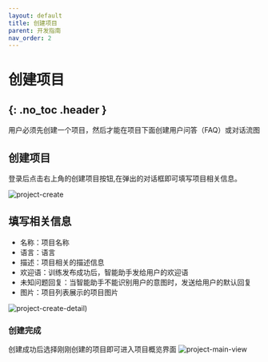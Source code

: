 ```yaml
---
layout: default
title: 创建项目
parent: 开发指南
nav_order: 2
---
```


# 创建项目
{: .no_toc .header }
---
用户必须先创建一个项目，然后才能在项目下面创建用户问答（FAQ）或对话流图

## 创建项目

登录后点击右上角的创建项目按钮,在弹出的对话框即可填写项目相关信息。

![project-create](/assets/images/tutorial/project/project-create.png)

## 填写相关信息
   - 名称：项目名称
   - 语言：语言
   - 描述：项目相关的描述信息
   - 欢迎语：训练发布成功后，智能助手发给用户的欢迎语
   - 未知问题回复：当智能助手不能识别用户的意图时，发送给用户的默认回复
   - 图片：项目列表展示的项目图片
   
![project-create-detail](/assets/images/tutorial/project/project-create-detail.png))


### 创建完成
创建成功后选择刚刚创建的项目即可进入项目概览界面
![project-main-view](/assets/images/tutorial/project/project-main-view.png)
